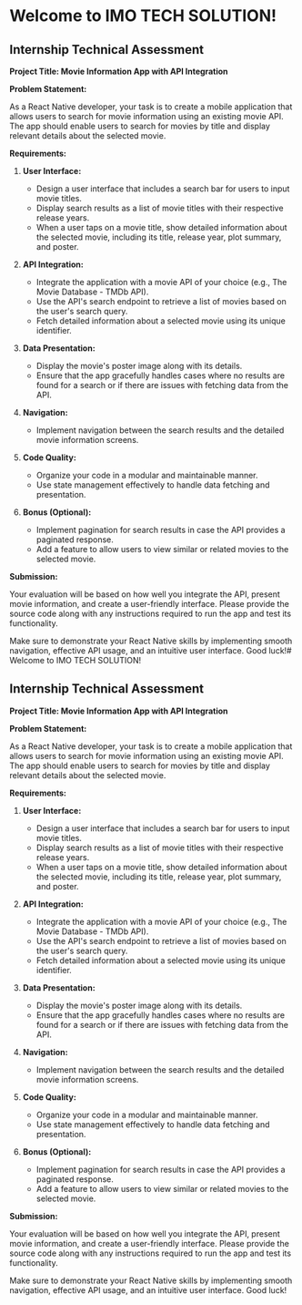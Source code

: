 # Welcome to IMO TECH SOLUTION!
## Internship Technical Assessment

**Project Title: Movie Information App with API Integration**

**Problem Statement:**

As a React Native developer, your task is to create a mobile application that allows users to search for movie information using an existing movie API. The app should enable users to search for movies by title and display relevant details about the selected movie.

**Requirements:**

1. **User Interface:**
   - Design a user interface that includes a search bar for users to input movie titles.
   - Display search results as a list of movie titles with their respective release years.
   - When a user taps on a movie title, show detailed information about the selected movie, including its title, release year, plot summary, and poster.

2. **API Integration:**
   - Integrate the application with a movie API of your choice (e.g., The Movie Database - TMDb API).
   - Use the API's search endpoint to retrieve a list of movies based on the user's search query.
   - Fetch detailed information about a selected movie using its unique identifier.

3. **Data Presentation:**
   - Display the movie's poster image along with its details.
   - Ensure that the app gracefully handles cases where no results are found for a search or if there are issues with fetching data from the API.

4. **Navigation:**
   - Implement navigation between the search results and the detailed movie information screens.

5. **Code Quality:**
   - Organize your code in a modular and maintainable manner.
   - Use state management effectively to handle data fetching and presentation.

6. **Bonus (Optional):**
   - Implement pagination for search results in case the API provides a paginated response.
   - Add a feature to allow users to view similar or related movies to the selected movie.

**Submission:**

Your evaluation will be based on how well you integrate the API, present movie information, and create a user-friendly interface. Please provide the source code along with any instructions required to run the app and test its functionality.

Make sure to demonstrate your React Native skills by implementing smooth navigation, effective API usage, and an intuitive user interface. Good luck!# Welcome to IMO TECH SOLUTION!
## Internship Technical Assessment

**Project Title: Movie Information App with API Integration**

**Problem Statement:**

As a React Native developer, your task is to create a mobile application that allows users to search for movie information using an existing movie API. The app should enable users to search for movies by title and display relevant details about the selected movie.

**Requirements:**

1. **User Interface:**
   - Design a user interface that includes a search bar for users to input movie titles.
   - Display search results as a list of movie titles with their respective release years.
   - When a user taps on a movie title, show detailed information about the selected movie, including its title, release year, plot summary, and poster.

2. **API Integration:**
   - Integrate the application with a movie API of your choice (e.g., The Movie Database - TMDb API).
   - Use the API's search endpoint to retrieve a list of movies based on the user's search query.
   - Fetch detailed information about a selected movie using its unique identifier.

3. **Data Presentation:**
   - Display the movie's poster image along with its details.
   - Ensure that the app gracefully handles cases where no results are found for a search or if there are issues with fetching data from the API.

4. **Navigation:**
   - Implement navigation between the search results and the detailed movie information screens.

5. **Code Quality:**
   - Organize your code in a modular and maintainable manner.
   - Use state management effectively to handle data fetching and presentation.

6. **Bonus (Optional):**
   - Implement pagination for search results in case the API provides a paginated response.
   - Add a feature to allow users to view similar or related movies to the selected movie.

**Submission:**

Your evaluation will be based on how well you integrate the API, present movie information, and create a user-friendly interface. Please provide the source code along with any instructions required to run the app and test its functionality.

Make sure to demonstrate your React Native skills by implementing smooth navigation, effective API usage, and an intuitive user interface. Good luck!
